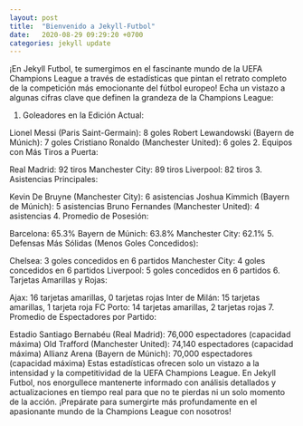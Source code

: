 ```yaml
---
layout: post
title:  "Bienvenido a Jekyll-Futbol"
date:   2020-08-29 09:29:20 +0700
categories: jekyll update
---
```

¡En Jekyll Futbol, te sumergimos en el fascinante mundo de la UEFA Champions League a través de estadísticas que pintan el retrato completo de la competición más emocionante del fútbol europeo! Echa un vistazo a algunas cifras clave que definen la grandeza de la Champions League:

1. Goleadores en la Edición Actual:

Lionel Messi (Paris Saint-Germain): 8 goles
Robert Lewandowski (Bayern de Múnich): 7 goles
Cristiano Ronaldo (Manchester United): 6 goles
2. Equipos con Más Tiros a Puerta:

Real Madrid: 92 tiros
Manchester City: 89 tiros
Liverpool: 82 tiros
3. Asistencias Principales:

Kevin De Bruyne (Manchester City): 6 asistencias
Joshua Kimmich (Bayern de Múnich): 5 asistencias
Bruno Fernandes (Manchester United): 4 asistencias
4. Promedio de Posesión:

Barcelona: 65.3%
Bayern de Múnich: 63.8%
Manchester City: 62.1%
5. Defensas Más Sólidas (Menos Goles Concedidos):

Chelsea: 3 goles concedidos en 6 partidos
Manchester City: 4 goles concedidos en 6 partidos
Liverpool: 5 goles concedidos en 6 partidos
6. Tarjetas Amarillas y Rojas:

Ajax: 16 tarjetas amarillas, 0 tarjetas rojas
Inter de Milán: 15 tarjetas amarillas, 1 tarjeta roja
FC Porto: 14 tarjetas amarillas, 2 tarjetas rojas
7. Promedio de Espectadores por Partido:

Estadio Santiago Bernabéu (Real Madrid): 76,000 espectadores (capacidad máxima)
Old Trafford (Manchester United): 74,140 espectadores (capacidad máxima)
Allianz Arena (Bayern de Múnich): 70,000 espectadores (capacidad máxima)
Estas estadísticas ofrecen solo un vistazo a la intensidad y la competitividad de la UEFA Champions League. En Jekyll Futbol, nos enorgullece mantenerte informado con análisis detallados y actualizaciones en tiempo real para que no te pierdas ni un solo momento de la acción. ¡Prepárate para sumergirte más profundamente en el apasionante mundo de la Champions League con nosotros!

